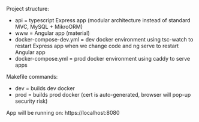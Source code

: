 Project structure:
- api = typescript Express app (modular architecture instead of standard MVC, MySQL + MikroORM)
- www = Angular app (material)
- docker-compose-dev.yml = dev docker environment using tsc-watch to restart Express app when we change code and ng serve to restart Angular app
- docker-compose.yml = prod docker environment using caddy to serve apps

Makefile commands:
- dev = builds dev docker
- prod = builds prod docker (cert is auto-generated, browser will pop-up security risk)

App will be running on: https://localhost:8080